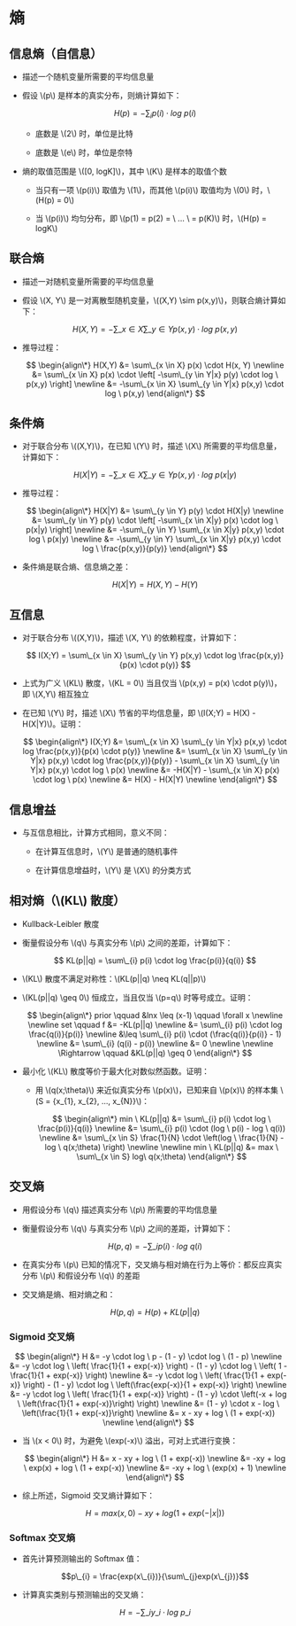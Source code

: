 <script type="text/javascript" src="http://cdn.mathjax.org/mathjax/latest/MathJax.js?config=default"></script>

# 熵

## 信息熵（自信息）

- 描述一个随机变量所需要的平均信息量

- 假设 \\(p\\) 是样本的真实分布，则熵计算如下：

	$$ H(p) = -\sum_{i} p(i) \cdot log \ p(i) $$

	- 底数是 \\(2\\) 时，单位是比特

	- 底数是 \\(e\\) 时，单位是奈特

- 熵的取值范围是 \\([0, logK]\\)，其中 \\(K\\) 是样本的取值个数

	- 当只有一项 \\(p(i)\\) 取值为 \\(1\\)，而其他 \\(p(i)\\) 取值均为 \\(0\\) 时，\\(H(p) = 0\\)

	- 当 \\(p(i)\\) 均匀分布，即 \\(p(1) = p(2) = \ ... \ = p(K)\\) 时，\\(H(p) = logK\\)

## 联合熵

- 描述一对随机变量所需要的平均信息量

- 假设 \\(X, Y\\) 是一对离散型随机变量，\\((X,Y) \sim p(x,y)\\)，则联合熵计算如下：

	$$ H(X,Y) = -\sum\_{x \in X} \sum\_{y \in Y} p(x,y) \cdot log \ p(x,y) $$

- 推导过程：

	$$
	\begin{align\*}
	H(X,Y) &= \sum\_{x \in X} p(x) \cdot H(x, Y) \newline
	&= \sum\_{x \in X} p(x) \cdot \left[ -\sum\_{y \in Y|x} p(y) \cdot log \ p(x,y) \right] \newline
	&= -\sum\_{x \in X} \sum\_{y \in Y|x} p(x,y) \cdot log \ p(x,y)
	\end{align\*}
	$$

## 条件熵

- 对于联合分布 \\((X,Y)\\)，在已知 \\(Y\\) 时，描述 \\(X\\) 所需要的平均信息量，计算如下：

	$$ H(X|Y) = -\sum\_{x \in X} \sum\_{y \in Y} p(x,y) \cdot log \ p(x|y) $$

- 推导过程：

	$$
	\begin{align\*}
	H(X|Y) &= \sum\_{y \in Y} p(y) \cdot H(X|y) \newline
	&= \sum\_{y \in Y} p(y) \cdot \left[ -\sum\_{x \in X|y} p(x) \cdot log \ p(x|y) \right] \newline
	&= -\sum\_{y \in Y} \sum\_{x \in X|y} p(x,y) \cdot log \ p(x|y) \newline
	&= -\sum\_{y \in Y} \sum\_{x \in X|y} p(x,y) \cdot log \ \frac{p(x,y)}{p(y)}
	\end{align\*}
	$$

- 条件熵是联合熵、信息熵之差：

	$$ H(X|Y) = H(X,Y) - H(Y) $$

## 互信息

- 对于联合分布 \\((X,Y)\\)，描述 \\(X, Y\\) 的依赖程度，计算如下：
	
	$$ I(X;Y) = \sum\_{x \in X} \sum\_{y \in Y} p(x,y) \cdot log \frac{p(x,y)}{p(x) \cdot p(y)} $$

- 上式为广义 \\(KL\\) 散度，\\(KL = 0\\) 当且仅当  \\(p(x,y) = p(x) \cdot p(y)\\)，即 \\(X,Y\\) 相互独立

- 在已知 \\(Y\\) 时，描述 \\(X\\) 节省的平均信息量，即 \\(I(X;Y) = H(X) - H(X|Y)\\)。证明：

	$$
	\begin{align\*}
	I(X;Y) &= \sum\_{x \in X} \sum\_{y \in Y|x} p(x,y) \cdot log \frac{p(x,y)}{p(x) \cdot p(y)} \newline
	&= \sum\_{x \in X} \sum\_{y \in Y|x} p(x,y) \cdot log \frac{p(x,y)}{p(y)} - \sum\_{x \in X} \sum\_{y \in Y|x} p(x,y) \cdot log \ p(x) \newline
	&= -H(X|Y) - \sum\_{x \in X} p(x) \cdot log \ p(x) \newline
	&= H(X) - H(X|Y) \newline
	\end{align\*}
	$$
	
## 信息增益

- 与互信息相比，计算方式相同，意义不同：

	- 在计算互信息时，\\(Y\\) 是普通的随机事件

	- 在计算信息增益时，\\(Y\\) 是 \\(X\\) 的分类方式

## 相对熵（\\(KL\\) 散度）

- Kullback-Leibler 散度

- 衡量假设分布 \\(q\\) 与真实分布 \\(p\\) 之间的差距，计算如下：

	$$ KL(p||q) = \sum\_{i} p(i) \cdot log \frac{p(i)}{q(i)} $$

- \\(KL\\) 散度不满足对称性：\\(KL(p||q) \neq KL(q||p)\\)

- \\(KL(p||q) \geq 0\\) 恒成立，当且仅当 \\(p=q\\) 时等号成立。证明：

	$$
	\begin{align\*}
	prior \qquad &lnx \leq (x-1) \qquad \forall x \newline \newline
	set \qquad f &= -KL(p||q) \newline
	&= \sum\_{i} p(i) \cdot log \frac{q(i)}{p(i)} \newline
	&\leq \sum\_{i} p(i) \cdot (\frac{q(i)}{p(i)} - 1) \newline
	&= \sum\_{i} (q(i) - p(i)) \newline
	&= 0 \newline \newline
	\Rightarrow \qquad &KL(p||q) \geq 0
	\end{align\*}
	$$

- 最小化 \\(KL\\) 散度等价于最大化对数似然函数。证明：

	- 用 \\(q(x;\theta)\\) 来近似真实分布 \\(p(x)\\)，已知来自 \\(p(x)\\) 的样本集 \\(S = {x\_{1}, x\_{2}, ..., x\_{N}}\\)：

		$$
		\begin{align\*}
		min \ KL(p||q) &= \sum\_{i} p(i) \cdot log \ \frac{p(i)}{q(i)} \newline
		&= \sum\_{i} p(i) \cdot (log \ p(i) - log \ q(i)) \newline
		&= \sum\_{x \in S} \frac{1}{N} \cdot \left(log \ \frac{1}{N}  - log \ q(x;\theta) \right) \newline \newline
		min \ KL(p||q) &= max \ \sum\_{x \in S} log\ q(x;\theta)
		\end{align\*}
		$$

## 交叉熵

- 用假设分布 \\(q\\) 描述真实分布 \\(p\\) 所需要的平均信息量

- 衡量假设分布 \\(q\\) 与真实分布 \\(p\\) 之间的差距，计算如下：

	$$ H(p,q) = -\sum\_{i}p(i) \cdot log \ q(i) $$
	
- 在真实分布 \\(p\\) 已知的情况下，交叉熵与相对熵在行为上等价：都反应真实分布 \\(p\\) 和假设分布 \\(q\\) 的差距

- 交叉熵是熵、相对熵之和：

	$$ H(p,q) = H(p) + KL(p||q) $$

### Sigmoid 交叉熵

$$
\begin{align\*}
H &= -y \cdot log \ p - (1 - y) \cdot log \ (1 - p) \newline
&= -y \cdot log \ \left( \frac{1}{1 + exp(-x)} \right) - (1 - y) \cdot log \ \left( 1 - \frac{1}{1 + exp(-x)} \right) \newline
&= -y \cdot log \ \left( \frac{1}{1 + exp(-x)} \right) - (1 - y) \cdot log \ \left(\frac{exp(-x)}{1 + exp(-x)} \right) \newline
&= -y \cdot log \ \left( \frac{1}{1 + exp(-x)} \right) - (1 - y) \cdot \left(-x + log \ \left(\frac{1}{1 + exp(-x)}\right) \right) \newline
&= (1 - y) \cdot x - log \ \left(\frac{1}{1 + exp(-x)}\right) \newline
&= x - xy + log \ (1 + exp(-x)) \newline
\end{align\*}
$$

- 当 \\(x < 0\\) 时，为避免 \\(exp(-x)\\) 溢出，可对上式进行变换：

	$$
	\begin{align\*}
	H &= x - xy + log \ (1 + exp(-x)) \newline
	&= -xy + log \ exp(x) + log \ (1 + exp(-x)) \newline
	&= -xy + log \ (exp(x) + 1) \newline
	\end{align\*}
	$$
	
- 综上所述，Sigmoid 交叉熵计算如下：

	$$H = max(x, 0) - xy + log(1 + exp(-|x|))$$

### Softmax 交叉熵

- 首先计算预测输出的 Softmax 值：

	$$p\_{i} = \frac{exp(x\_{i})}{\sum\_{j}exp(x\_{j})}$$

- 计算真实类别与预测输出的交叉熵：

	$$H = -\sum\_{i}y\_{i} \cdot log \ p\_{i}$$